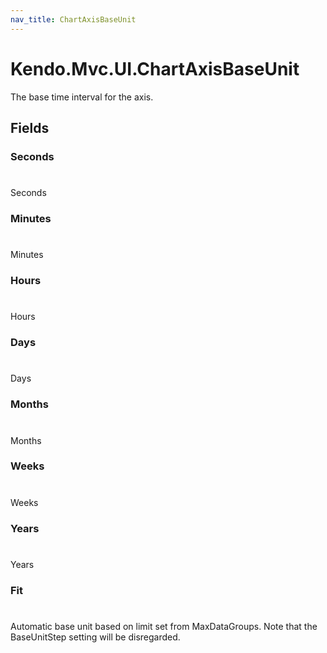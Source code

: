 ```yaml
---
nav_title: ChartAxisBaseUnit
---
```


# Kendo.Mvc.UI.ChartAxisBaseUnit
The base time interval for the axis.


## Fields


### Seconds
#
Seconds

### Minutes
#
Minutes

### Hours
#
Hours

### Days
#
Days

### Months
#
Months

### Weeks
#
Weeks

### Years
#
Years

### Fit
#
Automatic base unit based on limit set from MaxDataGroups.
            Note that the BaseUnitStep setting will be disregarded.




